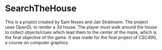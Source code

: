# SearchTheHouse
This is a project created by Sam Noyes and Jan Stratmann.  The project uses OpenGL to render a 3d house.  The player must walk around the house to collect objects/clues which lead them to the center of the maze, which is the final objective of the game.  It was made for the final project of CSC490, a course on computer graphics.
